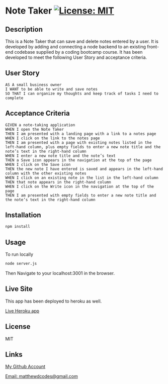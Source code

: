 # Note Taker [![License: MIT](https://img.shields.io/badge/License-MIT-yellow.svg)](https://opensource.org/licenses/MIT)

## Description

This is a Note Taker that can save and delete notes entered by a user. It is developed by adding and connecting a node backend to an existing front-end codebase supplied by a coding bootcamp course. It has been developed to meet the following User Story and acceptance criteria.

## User Story

```
AS A small business owner
I WANT to be able to write and save notes
SO THAT I can organize my thoughts and keep track of tasks I need to complete
```

## Acceptance Criteria

```
GIVEN a note-taking application
WHEN I open the Note Taker
THEN I am presented with a landing page with a link to a notes page
WHEN I click on the link to the notes page
THEN I am presented with a page with existing notes listed in the left-hand column, plus empty fields to enter a new note title and the note’s text in the right-hand column
WHEN I enter a new note title and the note’s text
THEN a Save icon appears in the navigation at the top of the page
WHEN I click on the Save icon
THEN the new note I have entered is saved and appears in the left-hand column with the other existing notes
WHEN I click on an existing note in the list in the left-hand column
THEN that note appears in the right-hand column
WHEN I click on the Write icon in the navigation at the top of the page
THEN I am presented with empty fields to enter a new note title and the note’s text in the right-hand column
```

## Installation

```md
npm install
```

## Usage
To run locally

```md
node server.js
```
Then Navigate to your localhost:3001 in the browser.

## Live Site

This app has been deployed to heroku as well.

[Live Heroku app](https://vast-springs-72190.herokuapp.com/notes)

## License

MIT

## Links

[My Github Account](https://github.com/mattyd96)

[Email: matthewdcodes@gmail.com](mailto:matthewdcodes@gmail.com)